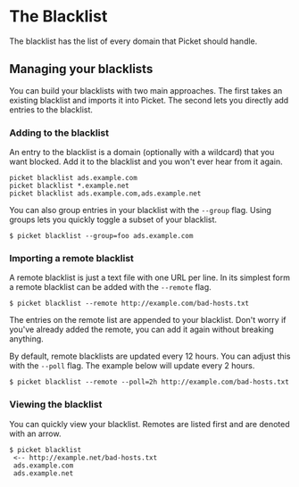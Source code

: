 # The Blacklist

The blacklist has the list of every domain that Picket should handle.


## Managing your blacklists

You can build your blacklists with two main approaches. The first takes an existing blacklist and imports it into Picket. The second lets you directly add entries to the blacklist.

### Adding to the blacklist

An entry to the blacklist is a domain (optionally with a wildcard) that you want blocked. Add it to the blacklist and you won't ever hear from it again.

```shell
picket blacklist ads.example.com
picket blacklist *.example.net
picket blacklist ads.example.com,ads.example.net
```

You can also group entries in your blacklist with the `--group` flag. Using groups lets you quickly toggle a subset of your blacklist.

```shell
$ picket blacklist --group=foo ads.example.com
```

### Importing a remote blacklist

A remote blacklist is just a text file with one URL per line. In its simplest form a remote blacklist can be added with the `--remote` flag.

```shell
$ picket blacklist --remote http://example.com/bad-hosts.txt
```

The entries on the remote list are appended to your blacklist. Don't worry if you've already added the remote, you can add it again without breaking anything.

By default, remote blacklists are updated every 12 hours. You can adjust this with the `--poll` flag. The example below will update every 2 hours.

```shell
$ picket blacklist --remote --poll=2h http://example.com/bad-hosts.txt
```

### Viewing the blacklist

You can quickly view your blacklist. Remotes are listed first and are denoted with an arrow.

```shell
$ picket blacklist
 <-- http://example.net/bad-hosts.txt
 ads.example.com
 ads.example.net
```
